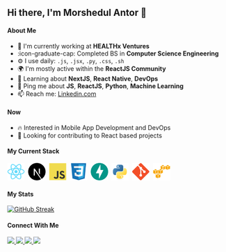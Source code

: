 ## Hi there, I'm Morshedul Antor 👋

#### About Me

-   🏢 I'm currently working at **HEALTHx Ventures**
-   :icon-graduate-cap: Completed BS in **Computer Science Engineering**
-   ⚙️ I use daily: `.js`, `.jsx`, `.py`, `.css`, `.sh`
-   🌍 I'm mostly active within the **ReactJS Community**
-   🌱 Learning about **NextJS**, **React Native**, **DevOps**
-   💬 Ping me about **JS**, **ReactJS**, **Python**, **Machine Learning**
-   📫 Reach me: [Linkedin.com](https://www.linkedin.com/in/morshedul-antor)

#### Now

-   :fire: Interested in Mobile App Development and DevOps
-   :calendar: Looking for contributing to React based projects

#### My Current Stack

<img src="https://github.com/devicons/devicon/blob/master/icons/react/react-original.svg" title="React" alt="React" width="40" height="40"/>&nbsp;
<img src="https://github.com/devicons/devicon/blob/master/icons/nextjs/nextjs-original.svg" title="NextJS" alt="NextJS " width="40" height="40"/>&nbsp;
<img src="https://github.com/devicons/devicon/blob/master/icons/javascript/javascript-original.svg" title="JavaScript" alt="JavaScript" width="40" height="40"/>&nbsp;
<img src="https://github.com/devicons/devicon/blob/master/icons/css3/css3-original.svg"  title="CSS3" alt="CSS" width="40" height="40"/>&nbsp;
<img src="https://github.com/devicons/devicon/blob/master/icons/fastapi/fastapi-original.svg" title="FastAPI" alt="FastAPI" width="40" height="40"/>&nbsp;
<img src="https://github.com/devicons/devicon/blob/master/icons/python/python-original.svg" title="Python" alt="Python" width="40" height="40"/>&nbsp;
<img src="https://github.com/devicons/devicon/blob/master/icons/git/git-original.svg" title="Git" alt="Git" width="40" height="40"/>&nbsp;
<img src="https://github.com/devicons/devicon/blob/master/icons/amazonwebservices/amazonwebservices-original.svg" title="AWS" alt="AWS" width="40" height="40"/>

#### My Stats

[![GitHub Streak](http://github-readme-streak-stats.herokuapp.com?user=morshedul-antor&theme=light&background=fff)](https://git.io/streak-stats)

<!-- <img src="https://komarev.com/ghpvc/?username=morshedul-antor&style=flat-square&color=blue" alt=""/> -->

#### Connect With Me

<p left="center">
<a href="https://www.linkedin.com/in/morshedul-antor/">
  <img src="https://img.shields.io/badge/linkedin-%230077B5.svg?&style=for-the-badge&logo=linkedin&logoColor=white" height=25>
</a> 
<a href="https://www.facebook.com/antor.morshedul">
  <img src="https://img.shields.io/badge/Facebook-1877F2?style=for-the-badge&logo=facebook&logoColor=white" height=25>
</a>
<a href="https://twitter.com/morshedul_antor">
  <img src="https://img.shields.io/badge/twitter-%231DA1F2.svg?&style=for-the-badge&logo=twitter&logoColor=white" height=25>
</a> 
<a href="mailto:antor.morshedul@gmail.com">
  <img src="https://img.shields.io/badge/Gmail-D14036?style=for-the-badge&logo=gmail&logoColor=white" height=25>
</a>
</p>
